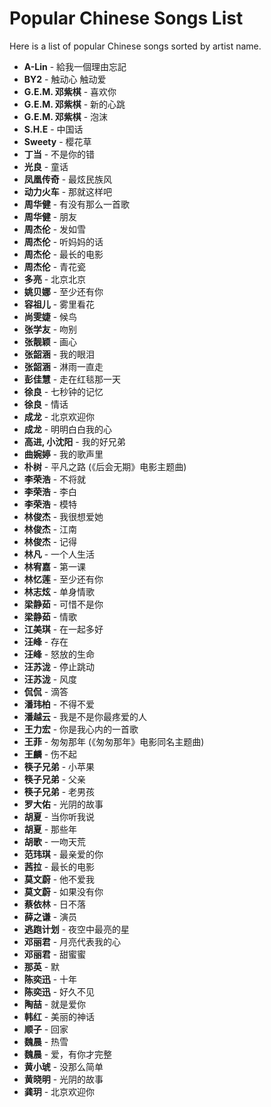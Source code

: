 # Popular Chinese Songs List
Here is a list of popular Chinese songs sorted by artist name.

- **A-Lin** - 給我一個理由忘記
- **BY2** - 触动心 触动爱
- **G.E.M. 邓紫棋** - 喜欢你
- **G.E.M. 邓紫棋** - 新的心跳
- **G.E.M. 邓紫棋** - 泡沫
- **S.H.E** - 中国话
- **Sweety** - 樱花草
- **丁当** - 不是你的错
- **光良** - 童话
- **凤凰传奇** - 最炫民族风
- **动力火车** - 那就这样吧
- **周华健** - 有没有那么一首歌
- **周华健** - 朋友
- **周杰伦** - 发如雪
- **周杰伦** - 听妈妈的话
- **周杰伦** - 最长的电影
- **周杰伦** - 青花瓷
- **多亮** - 北京北京
- **姚贝娜** - 至少还有你
- **容祖儿** - 雾里看花
- **尚雯婕** - 候鸟
- **张学友** - 吻别
- **张靓颖** - 画心
- **张韶涵** - 我的眼泪
- **张韶涵** - 淋雨一直走
- **彭佳慧** - 走在红毯那一天
- **徐良** - 七秒钟的记忆
- **徐良** - 情话
- **成龙** - 北京欢迎你
- **成龙** - 明明白白我的心
- **高进, 小沈阳** - 我的好兄弟
- **曲婉婷** - 我的歌声里
- **朴树** - 平凡之路 (《后会无期》电影主题曲)
- **李荣浩** - 不将就
- **李荣浩** - 李白
- **李荣浩** - 模特
- **林俊杰** - 我很想爱她
- **林俊杰** - 江南
- **林俊杰** - 记得
- **林凡** - 一个人生活
- **林宥嘉** - 第一课
- **林忆莲** - 至少还有你
- **林志炫** - 单身情歌
- **梁静茹** - 可惜不是你
- **梁静茹** - 情歌
- **江美琪** - 在一起多好
- **汪峰** - 存在
- **汪峰** - 怒放的生命
- **汪苏泷** - 停止跳动
- **汪苏泷** - 风度
- **侃侃** - 滴答
- **潘玮柏** - 不得不爱
- **潘越云** - 我是不是你最疼爱的人
- **王力宏** - 你是我心内的一首歌
- **王菲** - 匆匆那年 (《匆匆那年》电影同名主题曲)
- **王麟** - 伤不起
- **筷子兄弟** - 小苹果
- **筷子兄弟** - 父亲
- **筷子兄弟** - 老男孩
- **罗大佑** - 光阴的故事
- **胡夏** - 当你听我说
- **胡夏** - 那些年
- **胡歌** - 一吻天荒
- **范玮琪** - 最亲爱的你
- **茜拉** - 最长的电影
- **莫文蔚** - 他不爱我
- **莫文蔚** - 如果没有你
- **蔡依林** - 日不落
- **薛之谦** - 演员
- **逃跑计划** - 夜空中最亮的星
- **邓丽君** - 月亮代表我的心
- **邓丽君** - 甜蜜蜜
- **那英** - 默
- **陈奕迅** - 十年
- **陈奕迅** - 好久不见
- **陶喆** - 就是爱你
- **韩红** - 美丽的神话
- **顺子** - 回家
- **魏晨** - 热雪
- **魏晨** - 爱，有你才完整
- **黄小琥** - 没那么简单
- **黄晓明** - 光阴的故事
- **龚玥** - 北京欢迎你
